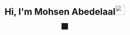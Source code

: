<h1 align = "center"> Hi, I'm Mohsen Abedelaal<img src="" width="30"></h1> 

<p align = "center">
<img src='' border='10'/>
</p>


<div align = "center">
 
